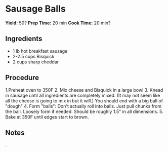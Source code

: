 # Sausage Balls
**Yield:** 50?
**Prep Time:** 20 min
**Cook Time:** 20 min?

## Ingredients
- 1 lb hot breakfast sausage
- 2-2.5 cups Bisquick
- 2 cups sharp cheddar

## Procedure
1.Preheat oven to 350F
2. Mix cheese and Bisquick in a large bowl
3. Knead in sausage until all ingredients are completely mixed.  (It may not seem like all the cheese is going to mix in but it will.) You should end with a big ball of "dough"
4. Form "balls": Don't actually roll into balls.  Just pull chunks from the ball.  Loosely form if needed. Should be roughly 1.5" in all dimensions.
5. Bake at 350F until edges start to brown.

## Notes

.